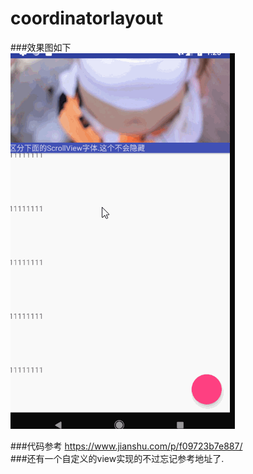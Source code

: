 # coordinatorlayout

###效果图如下  
![image](https://github.com/leon5458/coordinatorlayout/blob/master/app/img/222.gif)  

###代码参考  https://www.jianshu.com/p/f09723b7e887/  
###还有一个自定义的view实现的不过忘记参考地址了.  



